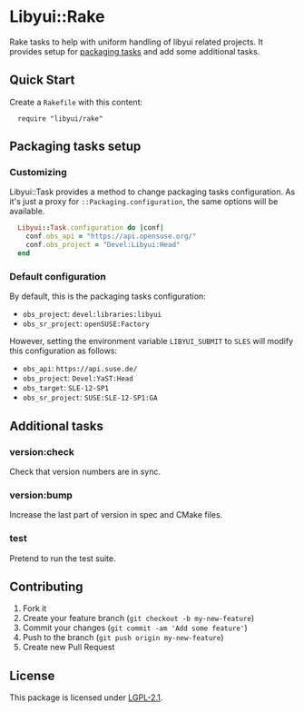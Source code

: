 # Libyui::Rake

Rake tasks to help with uniform handling of libyui related projects. It provides setup for
[packaging tasks](http://github.com/openSUSE/packaging_tasks) and add some additional tasks.

## Quick Start

Create a `Rakefile` with this content:

```
  require "libyui/rake"
```

## Packaging tasks setup

### Customizing

Libyui::Task provides a method to change packaging tasks configuration. As it's
just a proxy for `::Packaging.configuration`, the same options will be
available.

```ruby
  Libyui::Task.configuration do |conf|
    conf.obs_api = "https://api.opensuse.org/"
    conf.obs_project = "Devel:Libyui:Head"
  end
```

### Default configuration

By default, this is the packaging tasks configuration:

* `obs_project`: `devel:libraries:libyui`
* `obs_sr_project`: `openSUSE:Factory`

However, setting the environment variable `LIBYUI_SUBMIT` to `SLES` will modify
this configuration as follows:

* `obs_api`: `https://api.suse.de/`
* `obs_project`: `Devel:YaST:Head`
* `obs_target`: `SLE-12-SP1`
* `obs_sr_project`: `SUSE:SLE-12-SP1:GA`

## Additional tasks

### version:check

Check that version numbers are in sync.

### version:bump

Increase the last part of version in spec and CMake files.

### test

Pretend to run the test suite.

## Contributing

1. Fork it
2. Create your feature branch (`git checkout -b my-new-feature`)
3. Commit your changes (`git commit -am 'Add some feature'`)
4. Push to the branch (`git push origin my-new-feature`)
5. Create new Pull Request

## License
This package is licensed under
[LGPL-2.1](http://www.gnu.org/licenses/lgpl-2.1.html).
